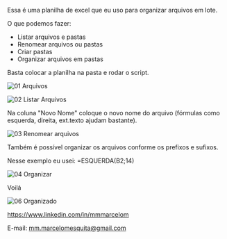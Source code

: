 Essa é uma planilha de excel que eu uso para organizar arquivos em lote.

O que podemos fazer:
- Listar arquivos e pastas
- Renomear arquivos ou pastas
- Criar pastas
- Organizar arquivos em pastas

Basta colocar a planilha na pasta e rodar o script.

![01  Arquivos](https://user-images.githubusercontent.com/52570539/132261502-ce192258-31dd-4ea9-aeb4-6ce5c2cff2a9.jpg)

![02  Listar Arquivos](https://user-images.githubusercontent.com/52570539/132261521-77554b50-6e8e-464a-9f26-e5077b18511e.gif)

Na coluna "Novo Nome" coloque o novo nome do arquivo (fórmulas como esquerda, direita, ext.texto ajudam bastante).

![03  Renomear arquivos](https://user-images.githubusercontent.com/52570539/132261560-87f07cb6-9f7f-43b9-abdf-6175218f8a09.gif)

Também é possível organizar os arquivos conforme os prefixos e sufixos.

Nesse exemplo eu usei: =ESQUERDA(B2;14)

![04  Organizar](https://user-images.githubusercontent.com/52570539/132261614-85c27d7f-637f-465b-950b-b1948746dd03.gif)

Voilá

![06  Organizado](https://user-images.githubusercontent.com/52570539/132261627-28386765-1fb7-4ec7-8864-e19afe408577.jpg)

https://www.linkedin.com/in/mmmarcelom

E-mail: mm.marcelomesquita@gmail.com
